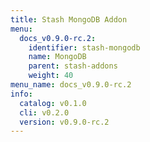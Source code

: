 ```yaml
---
title: Stash MongoDB Addon
menu:
  docs_v0.9.0-rc.2:
    identifier: stash-mongodb
    name: MongoDB
    parent: stash-addons
    weight: 40
menu_name: docs_v0.9.0-rc.2
info:
  catalog: v0.1.0
  cli: v0.2.0
  version: v0.9.0-rc.2
---
```


